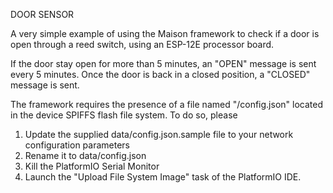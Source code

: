 DOOR SENSOR

A very simple example of using the Maison framework to
check if a door is open through a reed switch, using an ESP-12E 
processor board.

If the door stay open for more than 5 minutes, an "OPEN"
message is sent every 5 minutes. Once the door is back in a closed
position, a "CLOSED" message is sent.

The framework requires the presence of a file named "/config.json" 
located in the device SPIFFS flash file system. To do so, please 

1. Update the supplied data/config.json.sample file to your
   network configuration parameters
2. Rename it to data/config.json
3. Kill the PlatformIO Serial Monitor
4. Launch the "Upload File System Image" task of the PlatformIO IDE.
